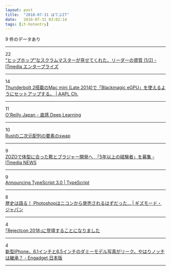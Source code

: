 ```yaml
---
layout: post
title:  "2018-07-31 はてぶIT"
date:   2018-07-31 03:02:14
tags: [it-hotentry]
---
```

9 件のデータあり

<hr><div class="row">
<div class="col-1"><span class="badge badge-pill badge-success h2">22</span></div>
<div class="col-11"><a href='http://www.itmedia.co.jp/enterprise/articles/1807/29/news006.html' target='_blank'>“ヒップホップ”なスクラムマスターが見せてくれた、リーダーの資質 (1/2) - ITmedia エンタープライズ</a></div>
</div>
<hr>
<div class="row">
<div class="col-1"><span class="badge badge-pill badge-success h2">14</span></div>
<div class="col-11"><a href='https://applech2.com/archives/20180730-how-to-use-blackmagic-egpu-with-mac-mini-2014.html' target='_blank'>Thunderbolt 2搭載のMac mini (Late 2014)で「Blackmagic eGPU」を使えるようにセットアップする。 | AAPL Ch.</a></div>
</div>
<hr>
<div class="row">
<div class="col-1"><span class="badge badge-pill badge-success h2">11</span></div>
<div class="col-11"><a href='http://www.oreilly.co.jp/books/9784873118260/index.html' target='_blank'>O'Reilly Japan - 直感 Deep Learning</a></div>
</div>
<hr>
<div class="row">
<div class="col-1"><span class="badge badge-pill badge-success h2">10</span></div>
<div class="col-11"><a href='https://qiita.com/tanakh/items/d70561f038a0ef4f0ff1' target='_blank'>Rustの二次元配列の要素のswap</a></div>
</div>
<hr>
<div class="row">
<div class="col-1"><span class="badge badge-pill badge-success h2">9</span></div>
<div class="col-11"><a href='http://www.itmedia.co.jp/news/articles/1807/30/news123.html' target='_blank'>ZOZOで体型に合った靴とブラジャー開発へ　「5年以上の経験者」を募集 - ITmedia NEWS</a></div>
</div>
<hr>
<div class="row">
<div class="col-1"><span class="badge badge-pill badge-success h2">9</span></div>
<div class="col-11"><a href='https://blogs.msdn.microsoft.com/typescript/2018/07/30/announcing-typescript-3-0/' target='_blank'>Announcing TypeScript 3.0 | TypeScript</a></div>
</div>
<hr>
<div class="row">
<div class="col-1"><span class="badge badge-pill badge-success h2">8</span></div>
<div class="col-11"><a href='https://www.gizmodo.jp/2011/05/post_8873.html' target='_blank'>歴史は語る！ Photoshopはニコンから発売されるはずだった... | ギズモード・ジャパン</a></div>
</div>
<hr>
<div class="row">
<div class="col-1"><span class="badge badge-pill badge-success h2">4</span></div>
<div class="col-11"><a href='https://papix.hatenablog.com/entry/2018/07/30/182756' target='_blank'>｢Rejectcon 2018｣に登壇することになりました</a></div>
</div>
<hr>
<div class="row">
<div class="col-1"><span class="badge badge-pill badge-success h2">4</span></div>
<div class="col-11"><a href='https://japanese.engadget.com/2018/07/30/iphone-6-1-6-5/' target='_blank'>新型iPhone、6.1インチと6.5インチのダミーモデル写真がリーク。やはりノッチは継承？ - Engadget 日本版</a></div>
</div>
<hr>
